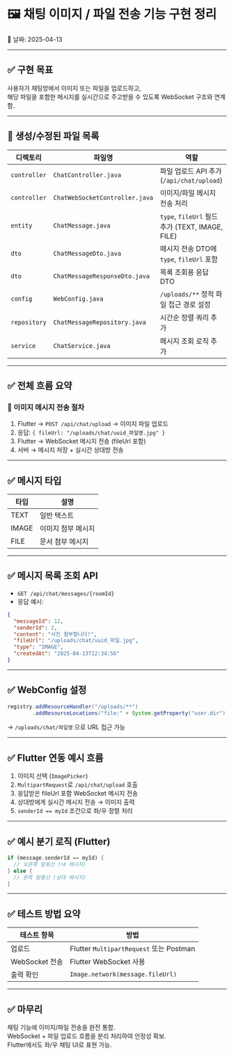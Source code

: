 # 🖼️ 채팅 이미지 / 파일 전송 기능 구현 정리

📅 날짜: 2025-04-13

---

## ✅ 구현 목표

사용자가 채팅방에서 이미지 또는 파일을 업로드하고,  
해당 파일을 포함한 메시지를 실시간으로 주고받을 수 있도록 WebSocket 구조와 연계함.

---

## 📂 생성/수정된 파일 목록

| 디렉토리 | 파일명 | 역할 |
|----------|--------|------|
| `controller` | `ChatController.java` | 파일 업로드 API 추가 (`/api/chat/upload`) |
| `controller` | `ChatWebSocketController.java` | 이미지/파일 메시지 전송 처리 |
| `entity` | `ChatMessage.java` | `type`, `fileUrl` 필드 추가 (TEXT, IMAGE, FILE) |
| `dto` | `ChatMessageDto.java` | 메시지 전송 DTO에 `type`, `fileUrl` 포함 |
| `dto` | `ChatMessageResponseDto.java` | 목록 조회용 응답 DTO |
| `config` | `WebConfig.java` | `/uploads/**` 정적 파일 접근 경로 설정 |
| `repository` | `ChatMessageRepository.java` | 시간순 정렬 쿼리 추가 |
| `service` | `ChatService.java` | 메시지 조회 로직 추가 |

---

## ✅ 전체 흐름 요약

### 🔁 이미지 메시지 전송 절차

1. Flutter → `POST /api/chat/upload` → 이미지 파일 업로드
2. 응답: `{ fileUrl: "/uploads/chat/uuid_파일명.jpg" }`
3. Flutter → WebSocket 메시지 전송 (fileUrl 포함)
4. 서버 → 메시지 저장 + 실시간 상대방 전송

---

## ✅ 메시지 타입

| 타입 | 설명 |
|------|------|
| TEXT | 일반 텍스트 |
| IMAGE | 이미지 첨부 메시지 |
| FILE | 문서 첨부 메시지 |

---

## ✅ 메시지 목록 조회 API

- `GET /api/chat/messages/{roomId}`
- 응답 예시:
```json
{
  "messageId": 12,
  "senderId": 2,
  "content": "사진 첨부합니다!",
  "fileUrl": "/uploads/chat/uuid_파일.jpg",
  "type": "IMAGE",
  "createdAt": "2025-04-13T12:34:56"
}
```

---

## ✅ WebConfig 설정

```java
registry.addResourceHandler("/uploads/**")
        .addResourceLocations("file:" + System.getProperty("user.dir") + "/uploads/");
```

→ `/uploads/chat/파일명` 으로 URL 접근 가능

---

## ✅ Flutter 연동 예시 흐름

1. 이미지 선택 (`ImagePicker`)
2. `MultipartRequest`로 `/api/chat/upload` 호출
3. 응답받은 fileUrl 포함 WebSocket 메시지 전송
4. 상대방에게 실시간 메시지 전송 → 이미지 출력
5. `senderId == myId` 조건으로 좌/우 정렬 처리

---

## ✅ 예시 분기 로직 (Flutter)

```dart
if (message.senderId == myId) {
  // 오른쪽 말풍선 (내 메시지)
} else {
  // 왼쪽 말풍선 (상대 메시지)
}
```

---

## ✅ 테스트 방법 요약

| 테스트 항목 | 방법 |
|-------------|------|
| 업로드 | Flutter `MultipartRequest` 또는 Postman |
| WebSocket 전송 | Flutter WebSocket 사용 |
| 출력 확인 | `Image.network(message.fileUrl)` |

---

## ✅ 마무리

채팅 기능에 이미지/파일 전송을 완전 통합.  
WebSocket + 파일 업로드 흐름을 분리 처리하여 안정성 확보.  
Flutter에서도 좌/우 채팅 UI로 표현 가능.

